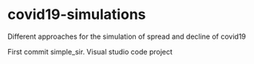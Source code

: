 # covid19-simulations
Different approaches for the simulation of spread and decline of covid19

First commit simple_sir. Visual studio code project

